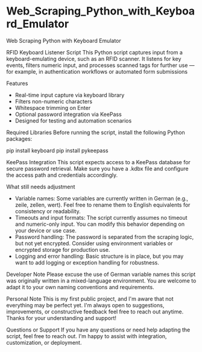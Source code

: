 # Web_Scraping_Python_with_Keyboard_Emulator
Web Scraping Python with Keyboard Emulator

RFID Keyboard Listener Script
This Python script captures input from a keyboard-emulating device, such as an RFID scanner. It listens for key events, filters numeric input, and processes scanned tags for further use — for example, in authentication workflows or automated form submissions

Features
- Real-time input capture via keyboard library
- Filters non-numeric characters
- Whitespace trimming on Enter
- Optional password integration via KeePass
- Designed for testing and automation scenarios

Required Libraries
Before running the script, install the following Python packages:

pip install keyboard
pip install pykeepass


 KeePass Integration
This script expects access to a KeePass database for secure password retrieval.
Make sure you have a .kdbx file and configure the access path and credentials accordingly.

What still needs adjustment
- Variable names: Some variables are currently written in German (e.g., zeile, zellen, wert).
Feel free to rename them to English equivalents for consistency or readability.
- Timeouts and input formats: The script currently assumes no timeout and numeric-only input.
You can modify this behavior depending on your device or use case.
- Password handling: The password is separated from the scraping logic, but not yet encrypted.
Consider using environment variables or encrypted storage for production use.
- Logging and error handling: Basic structure is in place, but you may want to add logging or exception handling for robustness.

Developer Note
Please excuse the use of German variable names  this script was originally written in a mixed-language environment.
You are welcome to adapt it to your own naming conventions and requirements.

Personal Note
This is my first public project, and I'm aware that not everything may be perfect yet.
I'm always open to suggestions, improvements, or constructive feedback feel free to reach out anytime.
Thanks for your understanding and support!


Questions or Support
If you have any questions or need help adapting the script, feel free to reach out.
I'm happy to assist with integration, customization, or deployment.
